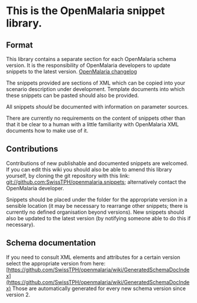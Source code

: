 This is the OpenMalaria snippet library.
========================================

## Format ##

This library contains a separate section for each OpenMalaria schema version.
It is the responsibility of OpenMalaria developers to update snippets to the latest version. [OpenMalaria changelog](https://github.com/SwissTPH/openmalaria/wiki/Changelog)

The snippets provided are sections of XML which can be copied into your scenario description under development.
Template documents into which these snippets can be pasted should also be provided.

All snippets _should_ be documented with information on parameter sources.

There are currently no requirements on the content of snippets other than that it be clear to a human with a little familiarity with OpenMalaria XML documents how to make use of it.


## Contributions ##

Contributions of new publishable and documented snippets are welcomed. If you can edit this wiki you should also be able to amend this library yourself, by cloning the git repository with this link: [git://github.com:SwissTPH/openmalaria.snippets](git://github.com:SwissTPH/openmalaria.snippets); alternatively contact the OpenMalaria developer.

Snippets should be placed under the folder for the appropriate version in a sensible location (it may be necessary to rearrange other snippets; there is currently no defined organisation beyond versions). New snippets should also be updated to the latest version (by notifying someone able to do this if necessary).

## Schema documentation ##

If you need to consult XML elements and attributes for a certain version select the appropriate version from here:
[https://github.com/SwissTPH/openmalaria/wiki/GeneratedSchemaDocIndex](https://github.com/SwissTPH/openmalaria/wiki/GeneratedSchemaDocIndex)
Those are automatically generated for every new schema version since version 2.
